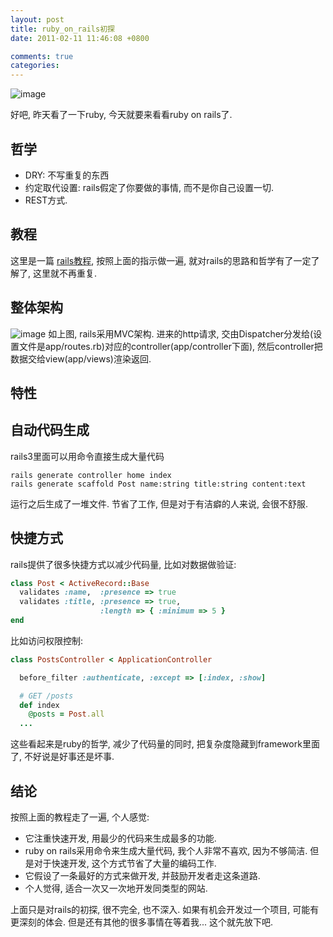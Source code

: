 ```yaml
---
layout: post
title: ruby_on_rails初探
date: 2011-02-11 11:46:08 +0800

comments: true
categories: 
---
```


![image](http://www.webaxes.com/wp-content/uploads/2010/06/ruby-on-rails.jpg)

好吧, 昨天看了一下ruby, 今天就要来看看ruby on rails了.

哲学
------------------------------

-   DRY: 不写重复的东西
-   约定取代设置: rails假定了你要做的事情, 而不是你自己设置一切.
-   REST方式.

教程
------------------------------

这里是一篇
[rails教程](http://guides.rubyonrails.org/getting_started.html#guide-assumptions),
按照上面的指示做一遍, 就对rails的思路和哲学有了一定了解了,
这里就不再重复.

整体架构
------------------------------

![image](http://dedicatedwebserverhosting.co.uk/Images/Tools%20for%20Ruby%20on%20Rails-2.png)
如上图, rails采用MVC架构. 进来的http请求,
交由Dispatcher分发给(设置文件是app/routes.rb)对应的controller(app/controller下面),
然后controller把数据交给view(app/views)渲染返回.

特性
------------------------------

自动代码生成
------------

rails3里面可以用命令直接生成大量代码

    rails generate controller home index
    rails generate scaffold Post name:string title:string content:text

运行之后生成了一堆文件. 节省了工作, 但是对于有洁癖的人来说, 会很不舒服.

快捷方式
--------

rails提供了很多快捷方式以减少代码量, 比如对数据做验证:

```ruby
class Post < ActiveRecord::Base
  validates :name,  :presence => true
  validates :title, :presence => true,
                    :length => { :minimum => 5 }
end
```

比如访问权限控制:

```ruby
class PostsController < ApplicationController

  before_filter :authenticate, :except => [:index, :show]

  # GET /posts
  def index
    @posts = Post.all
  ...
```

这些看起来是ruby的哲学, 减少了代码量的同时,
把复杂度隐藏到framework里面了, 不好说是好事还是坏事.

结论
------------------------------

按照上面的教程走了一遍, 个人感觉:

-   它注重快速开发, 用最少的代码来生成最多的功能.
-   ruby on rails采用命令来生成大量代码, 我个人非常不喜欢, 因为不够简洁.
    但是对于快速开发, 这个方式节省了大量的编码工作.
-   它假设了一条最好的方式来做开发, 并鼓励开发者走这条道路.
-   个人觉得, 适合一次又一次地开发同类型的网站.

上面只是对rails的初探, 很不完全, 也不深入. 如果有机会开发过一个项目,
可能有更深刻的体会. 但是还有其他的很多事情在等着我... 这个就先放下吧.